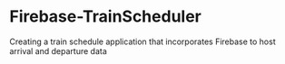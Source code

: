 # Firebase-TrainScheduler
Creating a train schedule application that incorporates Firebase to host arrival and departure data
